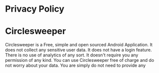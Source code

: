 # Privacy Policy
# Circlesweeper

Circlesweeper is a Free, simple and open sourced Android Application. 
It does not collect any sensitive user data. It does not have a login feature. 
There is no use of analytics of any sort. It doesn't require you any permission of any kind.
You can use Circlesweeper free of charge and do not worry about your data.
You are simply do not need to provide any